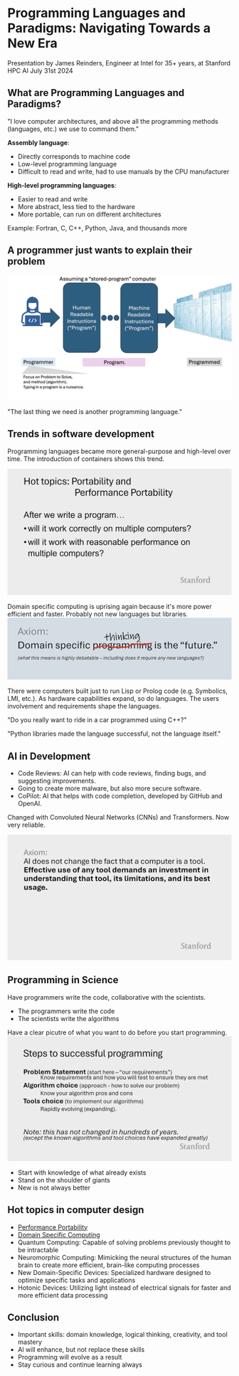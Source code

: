 # Programming Languages and Paradigms: Navigating Towards a New Era

Presentation by James Reinders, Engineer at Intel for 35+ years, at Stanford HPC AI July 31st 2024

## What are Programming Languages and Paradigms?
"I love computer architectures,
and above all
the programming methods (languages, etc.)
we use to command them."

**Assembly language**:
- Directly corresponds to machine code
- Low-level programming language
- Difficult to read and write, had to use manuals by the CPU manufacturer

**High-level programming languages**:
- Easier to read and write
- More abstract, less tied to the hardware
- More portable, can run on different architectures

Example: Fortran, C, C++, Python, Java, and thousands more

## A programmer just wants to explain their problem
![A programmers job](6-images/programmers-job.png)

"The last thing we need is another programming language."


## Trends in software development
Programming languages became more general-purpose and high-level over time. 
The introduction of containers shows this trend.

![Portability and Performance Portability](6-images/performance-portability.png)

Domain specific computing is uprising again because it's more power efficient and faster.
Probably not new languages but libraries. 
![Domain specific Thinking](6-images/domain-specific-thinking.png)

There were computers built just to run Lisp or Prolog code (e.g. Symbolics, LMI, etc.).
As hardware capabilities expand, so do languages.
The users involvement and requirements shape the languages.

"Do you really want to ride in a car programmed using C++?"

"Python libraries made the language successful, not the language itself."

## AI in Development
- Code Reviews: AI can help with code reviews, finding bugs, and suggesting improvements.
- Going to create more malware, but also more secure software.
- CoPilot: AI that helps with code completion, developed by GitHub and OpenAI.

Changed with Convoluted Neural Networks (CNNs) and Transformers. Now very reliable. 

![Don't forget computers are tools](6-images/computers-are-tools.png)

## Programming in Science
Have programmers write the code, collaborative with the scientists.
- The programmers write the code
- The scientists write the algorithms

Have a clear picutre of what you want to do before you start programming.
![Steps to successful programming](6-images/successful-programming.png)

- Start with knowledge of what already exists
- Stand on the shoulder of giants
- New is not always better

## Hot topics in computer design
- [Performance Portability](#trends-in-software-development)
- [Domain Specific Computing](#trends-in-software-development)
- Quantum Computing: Capable of solving problems previously thought to be intractable
- Neuromorphic Computing: Mimicking the neural structures of
the human brain to create more efficient, brain-like computing
processes
- New Domain-Specific Devices: Specialized hardware designed
to optimize specific tasks and applications
- Hotonic Devices: Utilizing light instead of electrical signals for
faster and more efficient data processing

## Conclusion
- Important skills: domain knowledge, logical thinking, creativity,
and tool mastery
- Al will enhance, but not replace these skills
- Programming will evolve as a result
- Stay curious and continue learning always